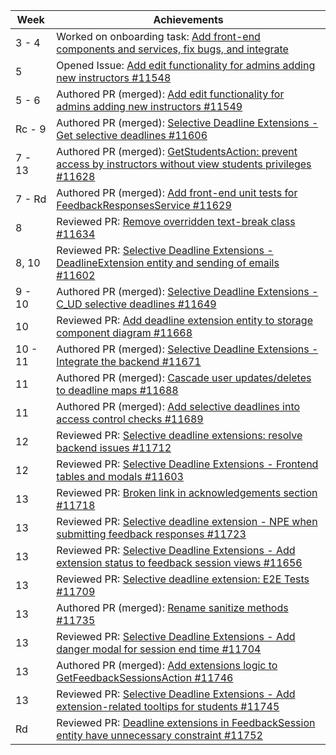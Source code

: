 | Week | Achievements |
| ---- | ------------ |
| 3 - 4 | Worked on onboarding task: [Add front-end components and services, fix bugs, and integrate](https://github.com/TEAMMATES-2122S2-Team2/teammates/commits/onboarding-task?author=jayasting98) |
| 5 | Opened Issue: [Add edit functionality for admins adding new instructors #11548](https://github.com/TEAMMATES/teammates/issues/11548) |
| 5 - 6 | Authored PR (merged): [Add edit functionality for admins adding new instructors #11549](https://github.com/TEAMMATES/teammates/pull/11549) |
| Rc - 9 | Authored PR (merged): [Selective Deadline Extensions - Get selective deadlines #11606](https://github.com/TEAMMATES/teammates/pull/11606) |
| 7 - 13 | Authored PR (merged): [GetStudentsAction: prevent access by instructors without view students privileges #11628](https://github.com/TEAMMATES/teammates/pull/11628) |
| 7 - Rd | Authored PR (merged): [Add front-end unit tests for FeedbackResponsesService #11629](https://github.com/TEAMMATES/teammates/pull/11629) |
| 8 | Reviewed PR: [Remove overridden text-break class #11634](https://github.com/TEAMMATES/teammates/pull/11634) |
| 8, 10 | Reviewed PR: [Selective Deadline Extensions - DeadlineExtension entity and sending of emails #11602](https://github.com/TEAMMATES/teammates/pull/11602) |
| 9 - 10 | Authored PR (merged): [Selective Deadline Extensions - C_UD selective deadlines #11649](https://github.com/TEAMMATES/teammates/pull/11649) |
| 10 | Reviewed PR: [Add deadline extension entity to storage component diagram #11668](https://github.com/TEAMMATES/teammates/pull/11668) |
| 10 - 11 | Authored PR (merged): [Selective Deadline Extensions - Integrate the backend #11671](https://github.com/TEAMMATES/teammates/pull/11671) |
| 11 | Authored PR (merged): [Cascade user updates/deletes to deadline maps #11688](https://github.com/TEAMMATES/teammates/pull/11688) |
| 11 | Authored PR (merged): [Add selective deadlines into access control checks #11689](https://github.com/TEAMMATES/teammates/pull/11689) |
| 12 | Reviewed PR: [Selective deadline extensions: resolve backend issues #11712](https://github.com/TEAMMATES/teammates/pull/11712) |
| 12 | Reviewed PR: [Selective Deadline Extensions - Frontend tables and modals #11603](https://github.com/TEAMMATES/teammates/pull/11603) |
| 13 | Reviewed PR: [Broken link in acknowledgements section #11718](https://github.com/TEAMMATES/teammates/pull/11718) |
| 13 | Reviewed PR: [Selective deadline extension - NPE when submitting feedback responses #11723](https://github.com/TEAMMATES/teammates/pull/11723) |
| 13 | Reviewed PR: [Selective Deadline Extensions - Add extension status to feedback session views #11656](https://github.com/TEAMMATES/teammates/pull/11656) |
| 13 | Reviewed PR: [Selective deadline extension: E2E Tests #11709](https://github.com/TEAMMATES/teammates/pull/11709) |
| 13 | Authored PR (merged): [Rename sanitize methods #11735](https://github.com/TEAMMATES/teammates/pull/11735) |
| 13 | Reviewed PR: [Selective Deadline Extensions - Add danger modal for session end time #11704](https://github.com/TEAMMATES/teammates/pull/11704) |
| 13 | Authored PR (merged): [Add extensions logic to GetFeedbackSessionsAction #11746](https://github.com/TEAMMATES/teammates/pull/11746) |
| 13 | Reviewed PR: [Selective Deadline Extensions - Add extension-related tooltips for students #11745](https://github.com/TEAMMATES/teammates/pull/11745) |
| Rd | Reviewed PR: [Deadline extensions in FeedbackSession entity have unnecessary constraint #11752](https://github.com/TEAMMATES/teammates/pull/11752) |
